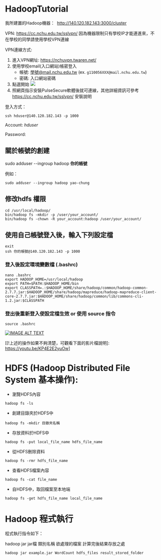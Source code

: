 # HadoopTutorial


我所建置的Hadoop機器：
  http://140.120.182.143:3000/cluster

VPN: https://cc.nchu.edu.tw/sslvpn/
因為機器限制只有學校IP才能連進來，不在學校的同學請使用學校VPN連線

VPN連線方式:
1. 進入VPN網址: https://nchuvpn.twaren.net/
2. 使用學校email(入口網站)帳密登入
   - 帳號: 學號@mail.nchu.edu.tw (ex. `g110056XXX@mail.nchu.edu.tw`)
   - 密碼: 入口網站密碼
3. 點選開始 ![](https://cc.nchu.edu.tw/sslvpn/images/win_2.jpg)
4. 照網頁指示安裝PulseSecure軟體後就可連線，其他詳細資訊可參考 https://cc.nchu.edu.tw/sslvpn/ 安裝說明

登入方式：
```shell
ssh hduser@140.120.182.143 -p 1000
```

Account: _hduser_

Password: 

## 關於帳號的創建

sudo adduser --ingroup hadoop **你的帳號**

例如：

```shell
sudo adduser --ingroup hadoop yao-chung 
```

## 修改hdfs 權限

```shell
cd /usr/local/hadoop/
bin/hadoop fs -mkdir -p /user/your_account/
bin/hadoop fs -chown -R your_account:hadoop /user/your_account/
```

## 使用自己帳號登入後，輸入下列設定檔
```shell
exit
ssh 你的帳號@140.120.182.143 -p 1000
```
### 登入後設定環境變數檔 (.bashrc)
```shell
nano .bashrc
export HADOOP_HOME=/usr/local/hadoop
export PATH=$PATH:$HADOOP_HOME/bin
export CLASSPATH=.:$HADOOP_HOME/share/hadoop/common/hadoop-common-2.7.7.jar:$HADOOP_HOME/share/hadoop/mapreduce/hadoop-mapreduce-client-core-2.7.7.jar:$HADOOP_HOME/share/hadoop/common/lib/commons-cli-1.2.jar:$CLASSPATH

```
### 登出後重新登入使設定檔生效 or 使用 source 指令
```shell
source .bashrc
```

[![IMAGE ALT TEXT](http://img.youtube.com/vi/GtlcOowVptU/0.jpg)](https://www.youtube.com/watch?v=GtlcOowVptU "Unity Snake Game")


[[!上述的操作如果不夠清楚，可觀看下面的影片檔說明]:
https://youtu.be/KP4E2E2yuOw]



# HDFS (Hadoop Distributed File System 基本操作):

* 瀏覽HDFS內容
``` shell
hadoop fs -ls 
```

* 創建目錄夾於HDFS中
```shell
hadoop fs -mkdir 目錄夾名稱
```

* 存放資料於HDFS中
```shell
hadoop fs -put local_file_name hdfs_file_name
```

* 從HDFS刪除資料
```shell
hadoop fs -rmr hdfs_file_name
```

* 查看HDFS檔案內容
```shell
hadoop fs -cat file_name
```

* 自HDFS中，取回檔案至本地端
```shell
hadoop fs -get hdfs_file_name local_file_name
```

# Hadoop 程式執行
程式執行指令如下：

hadoop jar jar檔 類別名稱 欲處理的檔案 計算完後結果存放之處
```shell
hadoop jar example.jar WordCount hdfs_files result_stored_folder

```



